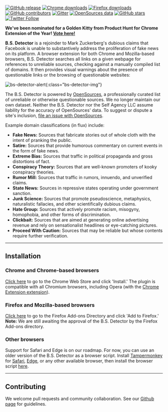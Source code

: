 [![GitHub release](https://img.shields.io/github/release/bs-detector/bs-detector.svg)](https://github.com/bs-detector/bs-detector/releases) [![Chrome downloads](https://img.shields.io/chrome-web-store/d/dlcgkekjiopopabcifhebmphmfmdbjod.svg)](https://chrome.google.com/webstore/detail/dlcgkekjiopopabcifhebmphmfmdbjod/) [![Firefox downloads](https://img.shields.io/amo/d/bsdetector.svg)](https://addons.mozilla.org/en-US/firefox/addon/bsdetector/) [![GitHub contributors](https://img.shields.io/github/contributors/bs-detector/bs-detector.svg)](https://github.com/bs-detector/bs-detector/graphs/contributors) [![Gitter](https://img.shields.io/gitter/room/nwjs/nw.js.svg)](https://gitter.im/bs-detector) [![OpenSources data](https://img.shields.io/badge/Data-OpenSources-blue.svg)](http://opensources.co) [![GitHub stars](https://img.shields.io/github/stars/bs-detector/bs-detector.svg?style=social&label=Star)](https://github.com/bs-detector/bs-detector/subscription) [![Twitter Follow](https://img.shields.io/twitter/follow/bsdetectorapp.svg?style=social&label=Follow)](https://twitter.com/bsdetectorapp)

**We've been nominated for a Golden Kitty from Product Hunt for Chrome Extension of the Year! [Vote here!](https://www.producthunt.com/@goldenkittymeow/collections/2016-chrome-extension-of-the-year)**

**B.S. Detector** is a rejoinder to Mark Zuckerberg's dubious claims that Facebook is unable to substantively address the proliferation of fake news on its platform. A browser extension for both Chrome and Mozilla-based browsers, B.S. Detector searches all links on a given webpage for references to unreliable sources, checking against a manually compiled list of domains. It then provides visual warnings about the presence of questionable links or the browsing of questionable websites:

![bs-detector-alert](/images/alert.png){:class="bs-detector-img"}

The B.S. Detector is powered by [OpenSources](http://opensources.co), a professionally curated list of unreliable or otherwise questionable sources. We no longer maintain our own dataset. Neither the B.S. Detector nor the Self Agency LLC assume liability for the accuracy of OpenSources' data. To suggest or dispute a site's inclusion, [file an issue with OpenSources](https://github.com/bigmclargehuge/opensources).

Example domain classifications (in flux) include:

-   **Fake News:** Sources that fabricate stories out of whole cloth with the intent of pranking the public.
-   **Satire:** Sources that provide humorous commentary on current events in the form of fake news.
-   **Extreme Bias:** Sources that traffic in political propaganda and gross distortions of fact.
-   **Conspiracy Theory:** Sources that are well-known promoters of kooky conspiracy theories.
-   **Rumor Mill:** Sources that traffic in rumors, innuendo, and unverified claims.
-   **State News:** Sources in repressive states operating under government sanction.
-   **Junk Science:** Sources that promote pseudoscience, metaphysics, naturalistic fallacies, and other scientifically dubious claims.
-   **Hate Group:** Sources that actively promote racism, misogyny, homophobia, and other forms of discrimination.
-   **Clickbait:** Sources that are aimed at generating online advertising revenue and rely on sensationalist headlines or eye-catching pictures.
-   **Proceed With Caution:** Sources that may be reliable but whose contents require further verification.

---

## Installation
<a name="chrome"></a>

### Chrome and Chrome-based browsers
[Click here](https://chrome.google.com/webstore/detail/dlcgkekjiopopabcifhebmphmfmdbjod/) to go to the Chrome Web Store and click 'Install.' The plugin is compatible with all Chromium browsers, including Opera (with the [Chrome Extension extension](https://addons.opera.com/en/extensions/details/download-chrome-extension-9/)).

<a name="firefox"></a>

### Firefox and Mozilla-based browsers
[Click here](https://addons.mozilla.org/en-US/firefox/addon/bsdetector/) to go to the Firefox Add-ons Directory and click 'Add to Firefox.' **Note:** We are still awaiting the approval of the B.S. Detector by the Firefox Add-ons directory.

<a name="other"></a>

### Other browsers
Support for Safari and Edge is on our roadmap. For now, you can use an older version of the B.S. Detector as a browser script. Install [Tampermonkey](https://tampermonkey.net) for [Safari](https://tampermonkey.net/?ext=dhdg&browser=safari), [Edge](https://tampermonkey.net/?ext=dhdg&browser=edge), or any other available browser, then install the browser script [here](https://github.com/bs-detector/bs-detector/blob/dev/browserscript/bs-detector.user.js).

---

## Contributing

We welcome pull requests and community collaboration. See our [Github page](https://github.com/bs-detector/bs-detector) for guidelines.
